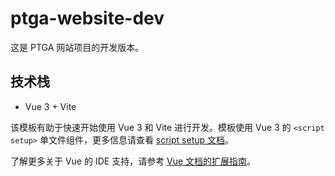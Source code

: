 # ptga-website-dev

这是 PTGA 网站项目的开发版本。

## 技术栈
- Vue 3 + Vite

该模板有助于快速开始使用 Vue 3 和 Vite 进行开发。模板使用 Vue 3 的 `<script setup>` 单文件组件，更多信息请查看 [script setup 文档](https://v3.vuejs.org/api/sfc-script-setup.html#sfc-script-setup)。

了解更多关于 Vue 的 IDE 支持，请参考 [Vue 文档的扩展指南](https://vuejs.org/guide/scaling-up/tooling.html#ide-support)。